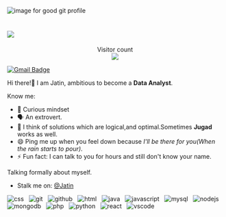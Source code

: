 ![image for good git profile](https://user-images.githubusercontent.com/50818578/130353887-25a0e484-04a9-42b5-84b1-fc246465851b.jpg)

<h1 align="left">
   <img src="https://readme-typing-svg.herokuapp.com/?lines=Hello+There!+🤙;Nice+to+see+you+here!&size=35&color=777777&vCenter=true">
</h1>


<p align="center"> 
  Visitor count<br>
 <img src="https://profile-counter.glitch.me/JatinSaraf/count.svg" />
</p>

<!-- [![Linkedin Badge](https://img.shields.io/badge/-Jatin_Saraf-blue?style=for-the-badge&logo=Linkedin&logoColor=white&link=https://www.linkedin.com/in/jatin-saraf/)](https://www.linkedin.com/in/jatin-saraf/) -->
[![Gmail Badge](https://img.shields.io/badge/-JatinSaraf001@gmail.com-c14438?style=for-the-badge&logo=Gmail&logoColor=white&link=mailto:JatinSaraf001@gmail.com)](mailto:JatinSaraf001@gmail.com)
<!-- [![Instagram Badge](https://img.shields.io/badge/guruu_009-E4405F?style=for-the-badge&logo=instagram&logoColor=white&link=https://www.instagram.com/lk_gr8/)](https://www.instagram.com/guruu_009/) -->
<!-- # Hi there! -->


Hi there!👋 I am Jatin, ambitious to become a **Data Analyst**.

Know me:
- 🔭 Curious mindset
- 🗣️ An extrovert. 
- 🤔 I think of solutions which are logical,and optimal.Sometimes **Jugad** works as well.
- 😄 Ping me up when you feel down because *I'll be there for you(When the rain starts to pour)*.
- ⚡ Fun fact: I can talk to you for hours and still don't know your name.

Talking formally about myself.

- Stalk me on: [@Jatin](https://www.linkedin.com/in/jatin-saraf/)

![css](https://user-images.githubusercontent.com/50818578/130458614-81341ef9-ec8d-47fa-88a5-4f7c9df4c6f1.png) &nbsp;
![git](https://user-images.githubusercontent.com/50818578/130458651-fcec4b50-e0c1-4550-974a-213d82023c0e.png) &nbsp;
![github](https://user-images.githubusercontent.com/50818578/130458668-071fe91e-e4fb-4859-a65b-ac939d8e6439.png) &nbsp;
![html](https://user-images.githubusercontent.com/50818578/130458678-3d08154c-82f9-4918-8aec-445a0afbf88e.png) &nbsp;
![java](https://user-images.githubusercontent.com/50818578/130458684-51e91bd2-b617-4406-abb4-719d674d7199.png) &nbsp;
![javascript](https://user-images.githubusercontent.com/50818578/130458687-9a135c0a-7648-482a-87f1-2629e78fa1d8.png) &nbsp;
![mysql](https://user-images.githubusercontent.com/50818578/130458703-cb88090a-bd6c-496e-a609-7d9c53918236.png) &nbsp;
![nodejs](https://user-images.githubusercontent.com/50818578/130458705-dff76199-70e7-450f-b99b-0592fab82dce.png) &nbsp;
![mongodb](https://user-images.githubusercontent.com/50818578/130458710-7b01af92-2a91-42ca-8dfa-48654dd0543d.png) &nbsp;
![php](https://user-images.githubusercontent.com/50818578/130458715-4af5447c-976c-47cb-81de-cae884b419ec.png) &nbsp;
![python](https://user-images.githubusercontent.com/50818578/130458724-6033f403-3ed8-4872-9a71-6b9c0b7eea45.png) &nbsp;
![react](https://user-images.githubusercontent.com/50818578/130458728-5baec2ec-40f8-49ae-82ba-b3b78c3a1516.png) &nbsp;
![vscode](https://user-images.githubusercontent.com/50818578/130458744-bdef2828-7866-4d70-8467-1a6ff3726bb5.png)


